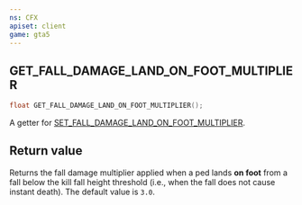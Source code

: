 ```yaml
---
ns: CFX
apiset: client
game: gta5
---
```

## GET_FALL_DAMAGE_LAND_ON_FOOT_MULTIPLIER

```c
float GET_FALL_DAMAGE_LAND_ON_FOOT_MULTIPLIER();
```

A getter for [SET_FALL_DAMAGE_LAND_ON_FOOT_MULTIPLIER](#_0x164A08C9).

## Return value
Returns the fall damage multiplier applied when a ped lands **on foot** from a fall below the kill fall height threshold (i.e., when the fall does not cause instant death).
The default value is `3.0`.